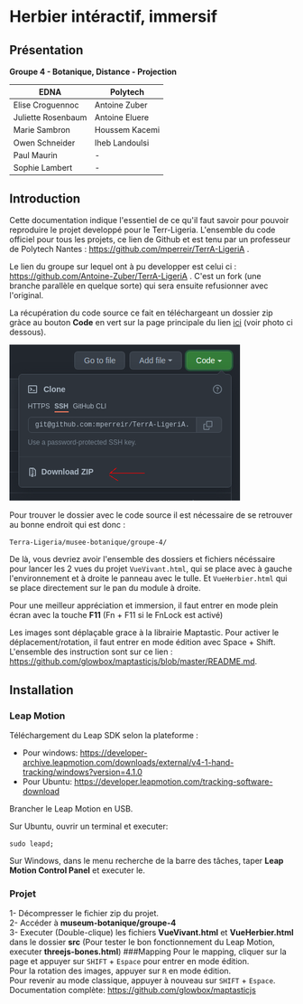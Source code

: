 # Herbier intéractif, immersif 

## Présentation 

**Groupe 4 - Botanique, Distance - Projection**

**EDNA** | **Polytech**
| --- | --- |
Elise Croguennoc | Antoine Zuber
Juliette Rosenbaum | Antoine Eluere
Marie Sambron | Houssem Kacemi
Owen Schneider | Iheb Landoulsi
Paul Maurin | - 
Sophie Lambert |  -


## Introduction 

Cette documentation indique l'essentiel de ce qu'il faut savoir pour pouvoir reproduire le projet developpé pour le Terr-Ligeria. 
L'ensemble du code officiel pour tous les projets, ce lien de Github et est tenu par un professeur de Polytech Nantes : https://github.com/mperreir/TerrA-LigeriA .

Le lien du groupe sur lequel ont à pu developper est celui ci : https://github.com/Antoine-Zuber/TerrA-LigeriA . C'est un fork (une branche parallèle en quelque sorte) qui sera ensuite refusionner avec l'original. 

La récupération du code source ce fait en téléchargeant un dossier zip gràce au bouton **Code** en vert sur la page principale du lien <a href="https://github.com/Antoine-Zuber/TerrA-LigeriA"> ici</a>  (voir photo ci dessous).

<img src="./img-doc/bouton-code.png"/>  

Pour trouver le dossier avec le code source il est nécessaire de se retrouver au bonne endroit qui est donc : 
```
Terra-Ligeria/musee-botanique/groupe-4/
``` 

De là, vous devriez avoir l'ensemble des dossiers et fichiers nécéssaire pour lancer les 2 vues du projet `VueVivant.html`, qui se place avec à gauche l'environnement et à droite le panneau avec le tulle. Et `VueHerbier.html` qui se place directement sur le pan du module à droite. 

Pour une meilleur appréciation et immersion, il faut entrer en mode plein écran avec la touche **F11** (Fn + F11 si le FnLock est activé)

Les images sont déplaçable grace à la librairie Maptastic. Pour activer le déplacement/rotation, il faut entrer en mode édition avec Space + Shift. 
L'ensemble des instruction sont sur ce lien : https://github.com/glowbox/maptasticjs/blob/master/README.md.


## Installation
### Leap Motion
Téléchargement du Leap SDK selon la plateforme :
* Pour windows: https://developer-archive.leapmotion.com/downloads/external/v4-1-hand-tracking/windows?version=4.1.0
* Pour Ubuntu: https://developer.leapmotion.com/tracking-software-download

Brancher le Leap Motion en USB.

Sur Ubuntu, ouvrir un terminal et executer: 
```
sudo leapd;
```
Sur Windows, dans le menu recherche de la barre des tâches, taper **Leap Motion Control Panel** et executer le.

### Projet
1- Décompresser le fichier zip du projet.  
2- Accéder à **museum-botanique/groupe-4**  
3- Executer (Double-clique) les fichiers **VueVivant.html** et **VueHerbier.html** dans le dossier **src**
(Pour tester le bon fonctionnement du Leap Motion, executer **threejs-bones.html**)
###Mapping
Pour le mapping, cliquer sur la page et appuyer sur `SHIFT` + `Espace` pour entrer en mode édition.  
Pour la rotation des images, appuyer sur `R` en mode édition.  
Pour revenir au mode classique, appuyer à nouveau sur `SHIFT` + `Espace`.  
Documentation complète: https://github.com/glowbox/maptasticjs